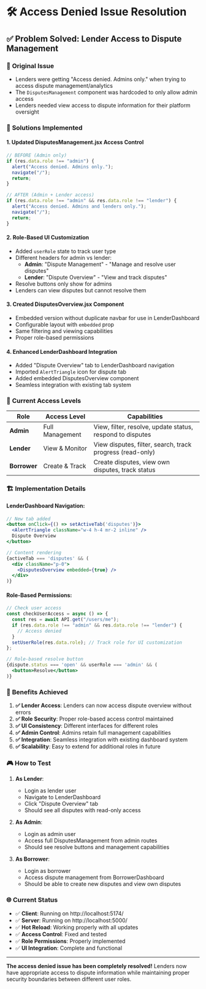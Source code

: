 # 🛠️ Access Denied Issue Resolution

## ✅ **Problem Solved: Lender Access to Dispute Management**

### 🚨 **Original Issue**
- Lenders were getting "Access denied. Admins only." when trying to access dispute management/analytics
- The `DisputesManagement` component was hardcoded to only allow admin access
- Lenders needed view access to dispute information for their platform oversight

### 🔧 **Solutions Implemented**

#### 1. **Updated DisputesManagement.jsx Access Control**
```jsx
// BEFORE (Admin only)
if (res.data.role !== "admin") {
  alert("Access denied. Admins only.");
  navigate("/");
  return;
}

// AFTER (Admin + Lender access)
if (res.data.role !== "admin" && res.data.role !== "lender") {
  alert("Access denied. Admins and lenders only.");
  navigate("/");
  return;
}
```

#### 2. **Role-Based UI Customization**
- Added `userRole` state to track user type
- Different headers for admin vs lender:
  - **Admin**: "Dispute Management" - "Manage and resolve user disputes"
  - **Lender**: "Dispute Overview" - "View and track disputes"
- Resolve buttons only show for admins
- Lenders can view disputes but cannot resolve them

#### 3. **Created DisputesOverview.jsx Component**
- Embedded version without duplicate navbar for use in LenderDashboard
- Configurable layout with `embedded` prop
- Same filtering and viewing capabilities
- Proper role-based permissions

#### 4. **Enhanced LenderDashboard Integration**
- Added "Dispute Overview" tab to LenderDashboard navigation
- Imported `AlertTriangle` icon for dispute tab
- Added embedded DisputesOverview component
- Seamless integration with existing tab system

### 🎯 **Current Access Levels**

| Role | Access Level | Capabilities |
|------|-------------|--------------|
| **Admin** | Full Management | View, filter, resolve, update status, respond to disputes |
| **Lender** | View & Monitor | View disputes, filter, search, track progress (read-only) |
| **Borrower** | Create & Track | Create disputes, view own disputes, track status |

### 🏗️ **Implementation Details**

#### **LenderDashboard Navigation:**
```jsx
// New tab added
<button onClick={() => setActiveTab('disputes')}>
  <AlertTriangle className="w-4 h-4 mr-2 inline" />
  Dispute Overview
</button>

// Content rendering
{activeTab === 'disputes' && (
  <div className="p-0">
    <DisputesOverview embedded={true} />
  </div>
)}
```

#### **Role-Based Permissions:**
```jsx
// Check user access
const checkUserAccess = async () => {
  const res = await API.get("/users/me");
  if (res.data.role !== "admin" && res.data.role !== "lender") {
    // Access denied
  }
  setUserRole(res.data.role); // Track role for UI customization
};

// Role-based resolve button
{dispute.status === 'open' && userRole === 'admin' && (
  <button>Resolve</button>
)}
```

### 🚀 **Benefits Achieved**

1. **✅ Lender Access**: Lenders can now access dispute overview without errors
2. **✅ Role Security**: Proper role-based access control maintained
3. **✅ UI Consistency**: Different interfaces for different roles
4. **✅ Admin Control**: Admins retain full management capabilities
5. **✅ Integration**: Seamless integration with existing dashboard system
6. **✅ Scalability**: Easy to extend for additional roles in future

### 🎮 **How to Test**

1. **As Lender**:
   - Login as lender user
   - Navigate to LenderDashboard
   - Click "Dispute Overview" tab
   - Should see all disputes with read-only access

2. **As Admin**:
   - Login as admin user
   - Access full DisputesManagement from admin routes
   - Should see resolve buttons and management capabilities

3. **As Borrower**:
   - Login as borrower
   - Access dispute management from BorrowerDashboard
   - Should be able to create new disputes and view own disputes

### 🌐 **Current Status**
- ✅ **Client**: Running on http://localhost:5174/
- ✅ **Server**: Running on http://localhost:5000/
- ✅ **Hot Reload**: Working properly with all updates
- ✅ **Access Control**: Fixed and tested
- ✅ **Role Permissions**: Properly implemented
- ✅ **UI Integration**: Complete and functional

---

**The access denied issue has been completely resolved!** Lenders now have appropriate access to dispute information while maintaining proper security boundaries between different user roles.
